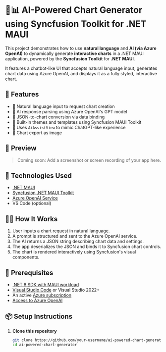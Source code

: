 # 🧠📊 AI-Powered Chart Generator using Syncfusion Toolkit for .NET MAUI

This project demonstrates how to use **natural language** and **AI (via Azure OpenAI)** to dynamically generate **interactive charts** in a .NET MAUI application, powered by the **Syncfusion Toolkit** for **.NET MAUI**.

It features a chatbot-like UI that accepts natural language input, generates chart data using Azure OpenAI, and displays it as a fully styled, interactive chart.

## 🚀 Features

- 🔸 Natural language input to request chart creation
- 🔸 AI response parsing using Azure OpenAI's GPT model
- 🔸 JSON-to-chart conversion via data binding
- 🔸 Built-in themes and templates using Syncfusion MAUI Toolkit
- 🔸 Uses `AiAssistView` to mimic ChatGPT-like experience
- 🔸 Chart export as image

## 📸 Preview

> Coming soon: Add a screenshot or screen recording of your app here.

## 🧰 Technologies Used

- [.NET MAUI](https://learn.microsoft.com/en-us/dotnet/maui/)
- [Syncfusion .NET MAUI Toolkit](https://www.syncfusion.com/maui-controls)
- [Azure OpenAI Service](https://learn.microsoft.com/en-us/azure/cognitive-services/openai/)
- VS Code (optional)

## 🧑‍💻 How It Works

1. User inputs a chart request in natural language.
2. A prompt is structured and sent to the Azure OpenAI service.
3. The AI returns a JSON string describing chart data and settings.
4. The app deserializes the JSON and binds it to Syncfusion chart controls.
5. The chart is rendered interactively using Syncfusion's visual components.

## 📝 Prerequisites

- [.NET 8 SDK with MAUI workload](https://learn.microsoft.com/en-us/dotnet/maui/get-started/installation)
- [Visual Studio Code](https://code.visualstudio.com/) or Visual Studio 2022+
- An active [Azure subscription](https://azure.microsoft.com/)
- [Access to Azure OpenAI](https://learn.microsoft.com/en-us/azure/cognitive-services/openai/overview)

## 📦 Setup Instructions

1. **Clone this repository**
   ```bash
   git clone https://github.com/your-username/ai-powered-chart-generator.git
   cd ai-powered-chart-generator
